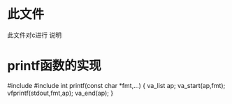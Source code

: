 # 此文件
此文件对c进行 说明

# printf函数的实现

#include <cstdio>
#include <cstdarg>
int printf(const char *fmt,...)
{
    va_list ap;
    va_start(ap,fmt);
    vfprintf(stdout,fmt,ap);
    va_end(ap);
}